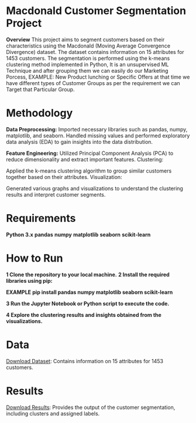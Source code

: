 # Macdonald Customer Segmentation Project
**Overview**
This project aims to segment customers based on their characteristics using the Macdonald (Moving Average Convergence Divergence) dataset. The dataset contains information on 15 attributes for 1453 customers. The segmentation is performed using the k-means clustering method implemented in Python, It is an unsupervised ML Technique and after grouping them we can easily do our Marketing Porcess, EXAMPLE: New Product lunching or Specific Offers at that time we have different types of Customer Groups as per the requirement we can Target that Particular Group.

# Methodology
**Data Preprocessing:**
Imported necessary libraries such as pandas, numpy, matplotlib, and seaborn.
Handled missing values and performed exploratory data analysis (EDA) to gain insights into the data distribution.

**Feature Engineering:**
Utilized Principal Component Analysis (PCA) to reduce dimensionality and extract important features.
Clustering:

Applied the k-means clustering algorithm to group similar customers together based on their attributes.
Visualization:

Generated various graphs and visualizations to understand the clustering results and interpret customer segments.

# Requirements
**Python 3.x**
**pandas**
**numpy**
**matplotlib**
**seaborn**
**scikit-learn**

# How to Run
**1 Clone the repository to your local machine.**
**2 Install the required libraries using pip:**

**EXAMPLE** **pip install pandas numpy matplotlib seaborn scikit-learn**

**3 Run the Jupyter Notebook or Python script to execute the code.**

**4 Explore the clustering results and insights obtained from the visualizations.**

# Data
[Download Dataset](https://drive.google.com/file/d/1Yxwxczc0Nisk_0jfR1BKciilv4MsOXem/view?usp=sharing): Contains information on 15 attributes for 1453 customers.
# Results
[Download Results](https://drive.google.com/file/d/1_YgXNTfzDCgqgKPV8yVq0fXeDVZ7M2Uw/view?usp=sharing): Provides the output of the customer segmentation, including clusters and assigned labels.
